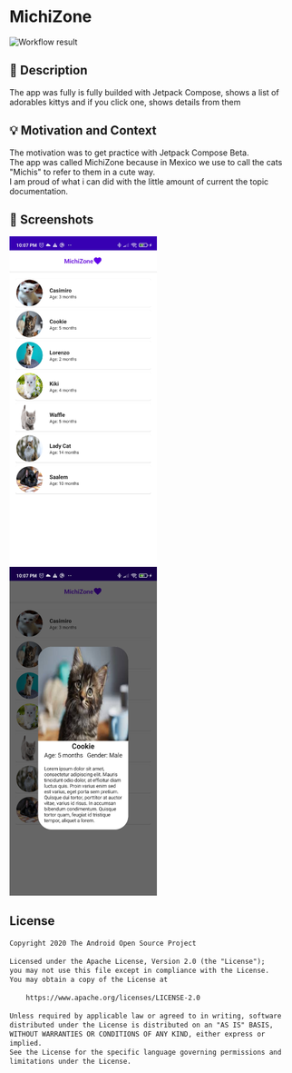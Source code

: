 # MichiZone

<!--- Replace <OWNER> with your Github Username and <REPOSITORY> with the name of your repository. -->
<!--- You can find both of these in the url bar when you open your repository in github. -->
![Workflow result](https://github.com/AlexanderBemol/android-dev-challenge-cats/workflows/Check/badge.svg)


## :scroll: Description
The app was fully is fully builded with Jetpack Compose, shows a list of adorables kittys and if you click one, shows details from them

## :bulb: Motivation and Context
The motivation was to get practice with Jetpack Compose Beta. <br>
The app was called MichiZone because in Mexico we use to call the cats "Michis" to refer to them in a cute way. <br>
I am proud of what i can did with the little amount of current the topic documentation.


## :camera_flash: Screenshots
<!-- You can add more screenshots here if you like -->
<img src="/results/screenshot_1.png" width="260">&emsp;<img src="/results/screenshot_2.png" width="260">

## License
```
Copyright 2020 The Android Open Source Project

Licensed under the Apache License, Version 2.0 (the "License");
you may not use this file except in compliance with the License.
You may obtain a copy of the License at

    https://www.apache.org/licenses/LICENSE-2.0

Unless required by applicable law or agreed to in writing, software
distributed under the License is distributed on an "AS IS" BASIS,
WITHOUT WARRANTIES OR CONDITIONS OF ANY KIND, either express or implied.
See the License for the specific language governing permissions and
limitations under the License.
```
